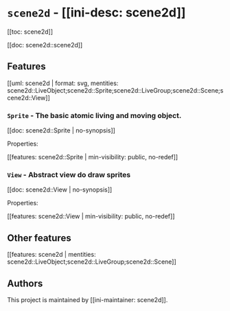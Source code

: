 # `scene2d` - [[ini-desc: scene2d]]

[[toc: scene2d]]

[[doc: scene2d::scene2d]]

## Features

[[uml: scene2d | format: svg, mentities: scene2d::LiveObject;scene2d::Sprite;scene2d::LiveGroup;scene2d::Scene;scene2d::View]]

### `Sprite` - The basic atomic living and moving object.

[[doc: scene2d::Sprite | no-synopsis]]

Properties:

[[features: scene2d::Sprite | min-visibility: public, no-redef]]

### `View` - Abstract view do draw sprites

[[doc: scene2d::View | no-synopsis]]

Properties:

[[features: scene2d::View | min-visibility: public, no-redef]]

## Other features

[[features: scene2d | mentities: scene2d::LiveObject;scene2d::LiveGroup;scene2d::Scene]]

## Authors

This project is maintained by [[ini-maintainer: scene2d]].
